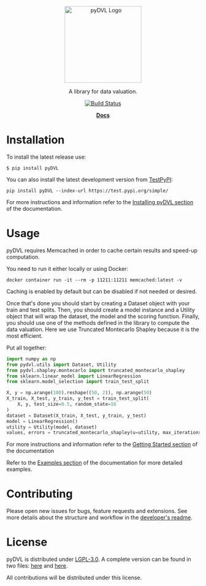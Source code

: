 <p align="center" style="text-align:center;">
    <img alt="pyDVL Logo" src="https://raw.githubusercontent.com/appliedAI-Initiative/pyDVL/develop/logo.svg" width="200"/>
</p>

<p align="center" style="text-align:center;">
    A library for data valuation.
</p>

<p align="center" style="text-align:center;">
    <a href="https://github.com/appliedAI-Initiative/pyDVL/actions/workflows/tox.yaml">
        <img src="https://github.com/appliedAI-Initiative/pyDVL/actions/workflows/tox.yaml/badge.svg" alt="Build Status"/>
    </a>
</p>

<p align="center" style="text-align:center;">
    <strong>
    <a href="https://appliedAI-Initiative.github.io/pyDVL">Docs</a>
    </strong>
</p>

# Installation

To install the latest release use:

```shell
$ pip install pyDVL
```

You can also install the latest development version from [TestPyPI](https://test.pypi.org/project/pyDVL/):

```shell
pip install pyDVL --index-url https://test.pypi.org/simple/
```

For more instructions and information refer to the [Installing pyDVL section](https://appliedAI-Initiative.github.io/pyDVL/install.html)
of the documentation.

# Usage

pyDVL requires Memcached in order to cache certain results and speed-up computation.

You need to run it either locally or using Docker:

```shell
docker container run -it --rm -p 11211:11211 memcached:latest -v
```

Caching is enabled by default but can be disabled if not needed or desired. 

Once that's done you should start by creating a Dataset object with your train and test splits.
Then, you should create a model instance and a Utility object that will wrap the dataset, the model
and the scoring function. Finally, you should use one of the methods defined in the library to compute
the data valuation. Here we use Truncated Montecarlo Shapley because it is the most efficient.

Put all together:

```python
import numpy as np
from pydvl.utils import Dataset, Utility
from pydvl.shapley.montecarlo import truncated_montecarlo_shapley
from sklearn.linear_model import LinearRegression
from sklearn.model_selection import train_test_split

X, y = np.arange(100).reshape((50, 2)), np.arange(50)
X_train, X_test, y_train, y_test = train_test_split(
    X, y, test_size=0.5, random_state=16
)
dataset = Dataset(X_train, X_test, y_train, y_test)
model = LinearRegression()
utility = Utility(model, dataset)
values, errors = truncated_montecarlo_shapley(u=utility, max_iterations=100)
```

For more instructions and information refer to the [Getting Started section](https://appliedAI-Initiative.github.io/pyDVL/getting-started.html) 
of the documentation 

Refer to the [Examples section](https://appliedAI-Initiative.github.io/pyDVL/examples/index.html) of the documentation for more detailed examples.

# Contributing

Please open new issues for bugs, feature requests and extensions. See more details about the structure and
workflow in the [developer's readme](README-dev.md).

# License

pyDVL is distributed under [LGPL-3.0](https://www.gnu.org/licenses/lgpl-3.0.html). 
A complete version can be found in two files: [here](LICENSE) and [here](COPYING.LESSER).

All contributions will be distributed under this license.
